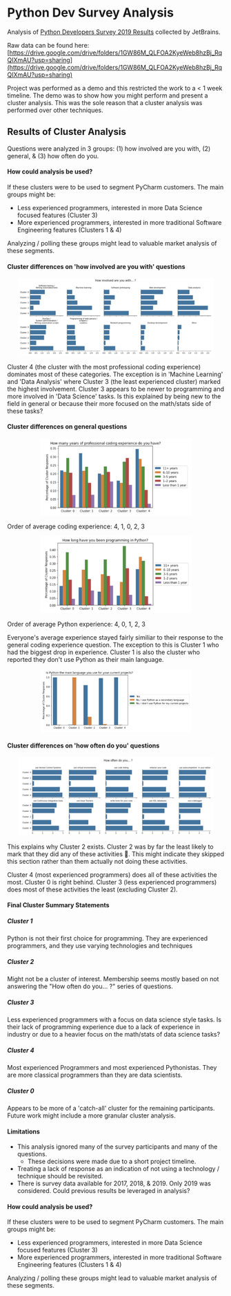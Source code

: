 # Python Dev Survey Analysis

Analysis of [Python Developers Survey 2019 Results](https://www.jetbrains.com/lp/python-developers-survey-2019/?utm_source=marketo&utm_medium=email&utm_campaign=pycharm&utm_content=newsletter&mkt_tok=eyJpIjoiTkRjM1lqUm1ZalUxTmpVNSIsInQiOiJOQVQrOHlTV1dtekREaHljMlhXcWZQeGc5Y2RHVk55QTRCam9LRVJWdkJkRVwvYk5hdm0yZTdxbEgzaVdaVk0rNzlHbnVORDVSR2xCRW5pQ1F0Z0lJRE9XTnFJcDFjVFA1TzJ4ZlJzQzJIVlJPNnpRYVRBTGpnNHdXWFZuYXJJcnoifQ%3D%3D) collected by JetBrains.

Raw data can be found here: [https://drive.google.com/drive/folders/1GW86M_QLFOA2KyeWeb8hzBj_RqQIXmAU?usp=sharing](https://drive.google.com/drive/folders/1GW86M_QLFOA2KyeWeb8hzBj_RqQIXmAU?usp=sharing)

Project was performed as a demo and this restricted the work to a < 1 week timeline.  The demo was to show how you might perform and present a cluster analysis.  This was the sole reason that a cluster analysis was performed over other techniques.

## Results of Cluster Analysis

Questions were analyzed in 3 groups: (1) how involved are you with, (2) general, & (3) how often do you.

#### How could analysis be used?

If these clusters were to be used to segment PyCharm customers.  The main groups might be:

* Less experienced programmers, interested in more Data Science focused features (Cluster 3)
* More experienced programmers, interested in more traditional Software Engineering features (Clusters 1 & 4)

Analyzing / polling these groups might lead to valuable market analysis of these segments.

#### Cluster differences on 'how involved are you with' questions

<p align='center'>
 <img src='readme/involved.png' width=90%>
</p>

Cluster 4 (the cluster with the most professional coding experience) dominates most of these categories. The exception is in 'Machine Learning' and 'Data Analysis' where Cluster 3 (the least experienced cluster) marked the highest involvement. Cluster 3 appears to be newer to programming and more involved in 'Data Science' tasks.  Is this explained by being new to the field in general or because their more focused on the math/stats side of these tasks?

#### Cluster differences on general questions

<p align='center'>
 <img src='readme/code_exp.png' width=70%>
</p>

Order of average coding experience: 4, 1, 0, 2, 3

<p align='center'>
 <img src='readme/py_exp.png' width=70%>
</p>

Order of average Python experience: 4, 0, 1, 2, 3

Everyone's average experience stayed fairly similiar to their response to the general coding experience question. The exception to this is Cluster 1 who had the biggest drop in experience. Cluster 1 is also the cluster who reported they don't use Python as their main language.

<p align='center'>
 <img src='readme/python_main_lang.png' width=70%>
</p>

#### Cluster differences on 'how often do you' questions

<p align='center'>
 <img src='readme/often.png' width=90%>
</p>

This explains why Cluster 2 exists. Cluster 2 was by far the least likely to mark that they did any of these activities 🤦.  This might indicate they skipped this section rather than them actually not doing these activities.

Cluster 4 (most experienced programmers) does all of these activities the most. Cluster 0 is right behind.  Cluster 3 (less experienced programmers) does most of these activities the least (excluding Cluster 2).

#### Final Cluster Summary Statements

##### Cluster 1

Python is not their first choice for programming.  They are experienced programmers, and they use varying technologies and techniques

##### Cluster 2

Might not be a cluster of interest.  Membership seems mostly based on not answering the "How often do you... ?" series of questions.

##### Cluster 3

Less experienced programmers with a focus on data science style tasks.  Is their lack of programming experience due to a lack of experience in industry or due to a heavier focus on the math/stats of data science tasks?

##### Cluster 4

Most experienced Programmers and most experienced Pythonistas.  They are more classical programmers than they are data scientists.

##### Cluster 0

Appears to be more of a 'catch-all' cluster for the remaining participants.  Future work might include a more granular cluster analysis.

#### Limitations

* This analysis ignored many of the survey participants and many of the questions.
    * These decisions were made due to a short project timeline.
* Treating a lack of response as an indication of not using a technology / technique should be revisited.
* There is survey data available for 2017, 2018, & 2019.  Only 2019 was considered.  Could previous results be leveraged in analysis?

#### How could analysis be used?

If these clusters were to be used to segment PyCharm customers.  The main groups might be:

* Less experienced programmers, interested in more Data Science focused features (Cluster 3)
* More experienced programmers, interested in more traditional Software Engineering features (Clusters 1 & 4)

Analyzing / polling these groups might lead to valuable market analysis of these segments.
